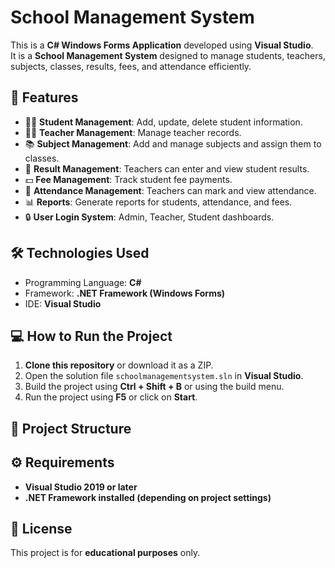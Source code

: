 # School Management System

This is a **C# Windows Forms Application** developed using **Visual Studio**.  
It is a **School Management System** designed to manage students, teachers, subjects, classes, results, fees, and attendance efficiently.

## 📌 Features

- 👨‍🎓 **Student Management**: Add, update, delete student information.
- 👩‍🏫 **Teacher Management**: Manage teacher records.
- 📚 **Subject Management**: Add and manage subjects and assign them to classes.
- 📝 **Result Management**: Teachers can enter and view student results.
- 💵 **Fee Management**: Track student fee payments.
- 📅 **Attendance Management**: Teachers can mark and view attendance.
- 📊 **Reports**: Generate reports for students, attendance, and fees.
- 🔒 **User Login System**: Admin, Teacher, Student dashboards.

## 🛠️ Technologies Used

- Programming Language: **C#**
- Framework: **.NET Framework (Windows Forms)**
- IDE: **Visual Studio**

## 💻 How to Run the Project

1. **Clone this repository** or download it as a ZIP.
2. Open the solution file `schoolmanagementsystem.sln` in **Visual Studio**.
3. Build the project using **Ctrl + Shift + B** or using the build menu.
4. Run the project using **F5** or click on **Start**.

## 📂 Project Structure


## ⚙️ Requirements

- **Visual Studio 2019 or later**
- **.NET Framework installed (depending on project settings)**

## 📄 License

This project is for **educational purposes** only.

